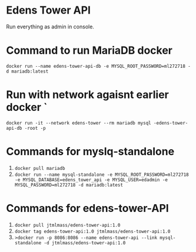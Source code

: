 # Edens Tower API
Run everything as admin in console.

# Command to run MariaDB docker
```docker run --name edens-tower-api-db -e MYSQL_ROOT_PASSWORD=ml272718 -d mariadb:latest```

# Run with network agaisnt earlier docker `
```docker run -it --network edens-tower --rm mariadb mysql -edens-tower-api-db -root -p```
# Commands for myslq-standalone
1. ```docker pull mariadb```
2. ```docker run --name mysql-standalone -e MYSQL_ROOT_PASSWORD=ml272718 -e MYSQL_DATABASE=edens_tower_api -e MYSQL_USER=edadmin -e MYSQL_PASSWORD=ml272718 -d mariadb:latest```

# Commands for edens-tower-API
1. ```docker pull jtmlmass/edens-tower-api:1.0```
2. ```docker tag edens-tower-api:1.0 jtmlmass/edens-tower-api:1.0```
3. ```>docker run -p 8086:8086 --name edens-tower-api --link mysql-standalone -d jtmlmass/edens-tower-api:1.0```